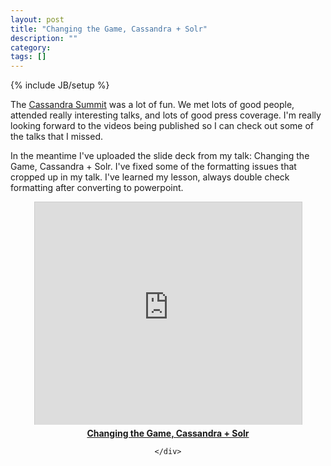 ```yaml
---
layout: post
title: "Changing the Game, Cassandra + Solr"
description: ""
category:
tags: []
---
```

{% include JB/setup %}

The [Cassandra Summit](http://www.datastax.com/events/cassandrasummit2012) was a lot of fun. We met lots of good people, attended really interesting talks, and lots of good press coverage. I'm really looking forward to the videos being published so I can check out some of the talks that I missed.

In the meantime I've uploaded the slide deck from my talk: Changing the Game, Cassandra + Solr. I've fixed some of the formatting issues that cropped up in my talk. I've learned my lesson, always double check formatting after converting to powerpoint.

<center>
	<iframe src="http://www.slideshare.net/slideshow/embed_code/13937536" width="427" height="356" frameborder="0" marginwidth="0" marginheight="0" scrolling="no" style="border:1px solid #CCC;border-width:1px 1px 0;margin-bottom:5px" allowfullscreen="allowfullscreen"> </iframe>
	<div style="margin-bottom:5px">
		<strong> <a href="http://www.slideshare.net/mattstump/cassandra-summit" title="Cassandra summit" target="_blank">Changing the Game, Cassandra + Solr</a></strong>

	</div>
</center>
